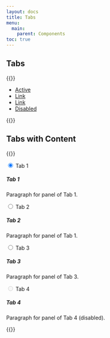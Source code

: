 ```yaml
---
layout: docs
title: Tabs
menu:
  main:
    parent: Components
toc: true
---
```


## Tabs

{{<example>}}
<nav class="nav-tabs">
  <ul>
    <li class="active"><a href="#">Active</a></li>
    <li><a href="#">Link</a></li>
    <li><a href="#">Link</a></li>
    <li class="disabled"><a href="#">Disabled</a></li>
  </ul>
</nav>
{{</example>}}

## Tabs with Content

{{<example>}}
<div class="nav-tabs">

  <input name="tabs" type="radio" id="tab-1" class="radio-tabs" checked="checked">
  <label for="tab-1" class="tab-label">Tab 1</label>
  <div class="tab-panel">
    <h5>Tab 1</h5>
    <p>Paragraph for panel of Tab 1.</p>
  </div>

  <input name="tabs" type="radio" id="tab-2" class="radio-tabs">
  <label for="tab-2" class="tab-label">Tab 2</label>
  <div class="tab-panel">
    <h5>Tab 2</h5>
    <p>Paragraph for panel of Tab 1.</p>
  </div>

  <input name="tabs" type="radio" id="tab-3" class="radio-tabs">
  <label for="tab-3" class="tab-label">Tab 3</label>
  <div class="tab-panel">
    <h5>Tab 3</h5>
    <p>Paragraph for panel of Tab 3.</p>
  </div>

  <!-- This tab is disabled -->
  <input name="tabs" type="radio" id="tab-4" class="radio-tabs" disabled>
  <label for="tab-4" class="tab-label">Tab 4</label>
  <div class="tab-panel">
    <h5>Tab 4</h5>
    <p>Paragraph for panel of Tab 4 (disabled).</p>
  </div>
</div>
{{</example>}}
